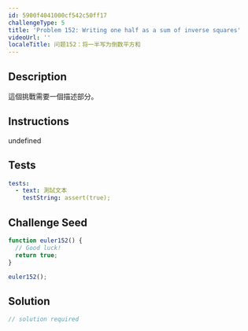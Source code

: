 ```yaml
---
id: 5900f4041000cf542c50ff17
challengeType: 5
title: 'Problem 152: Writing one half as a sum of inverse squares'
videoUrl: ''
localeTitle: 问题152：将一半写为倒数平方和
---
```


## Description
<section id="description">

這個挑戰需要一個描述部分。
</section>

## Instructions
undefined

## Tests
<section id='tests'>

```yml
tests:
  - text: 測試文本
    testString: assert(true);

```

</section>

## Challenge Seed
<section id='challengeSeed'>

<div id='js-seed'>

```js
function euler152() {
  // Good luck!
  return true;
}

euler152();

```

</div>



</section>

## Solution
<section id='solution'>

```js
// solution required
```
</section>

